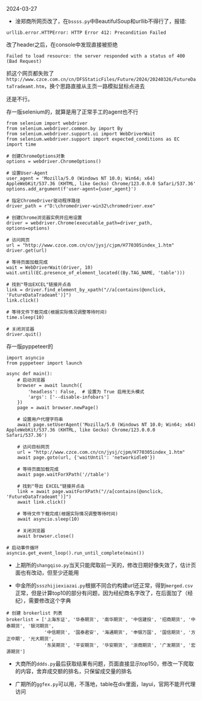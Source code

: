 2024-03-27

- 淦郑商所网页改了，在`bssss.py`中BeautifulSoup和urllib不得行了，报错:

```urllib.error.HTTPError: HTTP Error 412: Precondition Failed```

改了header之后，在console中发现直接被拒绝

```Failed to load resource: the server responded with a status of 400 (Bad Request)```

抓这个网页都失败了```http://www.czce.com.cn/cn/DFSStaticFiles/Future/2024/20240326/FutureDataTradeamt.htm```，换个思路直接从主页一路模拟鼠标点进去

还是不行。

存一版selenium的，就算是用了正常手工的agent也不行
```
from selenium import webdriver
from selenium.webdriver.common.by import By
from selenium.webdriver.support.ui import WebDriverWait
from selenium.webdriver.support import expected_conditions as EC
import time

# 创建ChromeOptions对象
options = webdriver.ChromeOptions()

# 设置User-Agent
user_agent = 'Mozilla/5.0 (Windows NT 10.0; Win64; x64) AppleWebKit/537.36 (KHTML, like Gecko) Chrome/123.0.0.0 Safari/537.36'
options.add_argument(f'user-agent={user_agent}')

# 指定ChromeDriver驱动程序路径
driver_path = r"D:\chromedriver-win32\chromedriver.exe"

# 创建Chrome浏览器实例并应用设置
driver = webdriver.Chrome(executable_path=driver_path, options=options)

# 访问网页
url = "http://www.czce.com.cn/cn/jysj/cjpm/H770305index_1.htm"
driver.get(url)

# 等待页面加载完成
wait = WebDriverWait(driver, 10)
wait.until(EC.presence_of_element_located((By.TAG_NAME, 'table')))

# 找到"导出EXCEL"链接并点击
link = driver.find_element_by_xpath("//a[contains(@onclick, 'FutureDataTradeamt')]")
link.click()

# 等待文件下载完成(根据实际情况调整等待时间)
time.sleep(10)

# 关闭浏览器
driver.quit()
```

存一版pyppeteer的
```
import asyncio
from pyppeteer import launch

async def main():
    # 启动浏览器
    browser = await launch({
        'headless': False,  # 设置为 True 启用无头模式
        'args': ['--disable-infobars']
    })
    page = await browser.newPage()

    # 设置用户代理字符串
    await page.setUserAgent('Mozilla/5.0 (Windows NT 10.0; Win64; x64) AppleWebKit/537.36 (KHTML, like Gecko) Chrome/123.0.0.0 Safari/537.36')

    # 访问目标网页
    url = "http://www.czce.com.cn/cn/jysj/cjpm/H770305index_1.htm"
    await page.goto(url, {'waitUntil': 'networkidle0'})

    # 等待页面加载完成
    await page.waitForXPath('//table')

    # 找到"导出 EXCEL"链接并点击
    link = await page.waitForXPath("//a[contains(@onclick, 'FutureDataTradeamt')]")
    await link.click()

    # 等待文件下载完成(根据实际情况调整等待时间)
    await asyncio.sleep(10)

    # 关闭浏览器
    await browser.close()

# 启动事件循环
asyncio.get_event_loop().run_until_complete(main())
```

- 上期所的`shangqiso.py`当天只能爬取前一天的，修改日期好像失效了，估计页面也有改动，但至少还能用

- 中金所的`ssszhijiexiazai.py`根据不同合约构建url还正常，得到`merged.csv`正常，但是计算top10的部分有问题，因为经纪商名字改了，在后面加了（经纪），需要修改这个字典

```
# 创建 brokerlist 列表
brokerlist = ['上海东证', '华泰期货', '南华期货', '中信建投', '招商期货', '中泰期货', '银河期货', 
              '中信期货', '国泰君安', '海通期货', '申银万国', '国信期货', '方正中期', '光大期货', 
              '东吴期货', '平安期货', '华安期货', '浙商期货', '广发期货', '宏源期货']
```

- 大商所的`ddds.py`最后获取结果有问题，页面直接显示top150，修改一下爬取的内容，舍弃成交额的排名，只保留成交量的排名

- 广期所的`ggfex.py`可以用，不落地，table在div里面，layui，官网不能开代理访问
